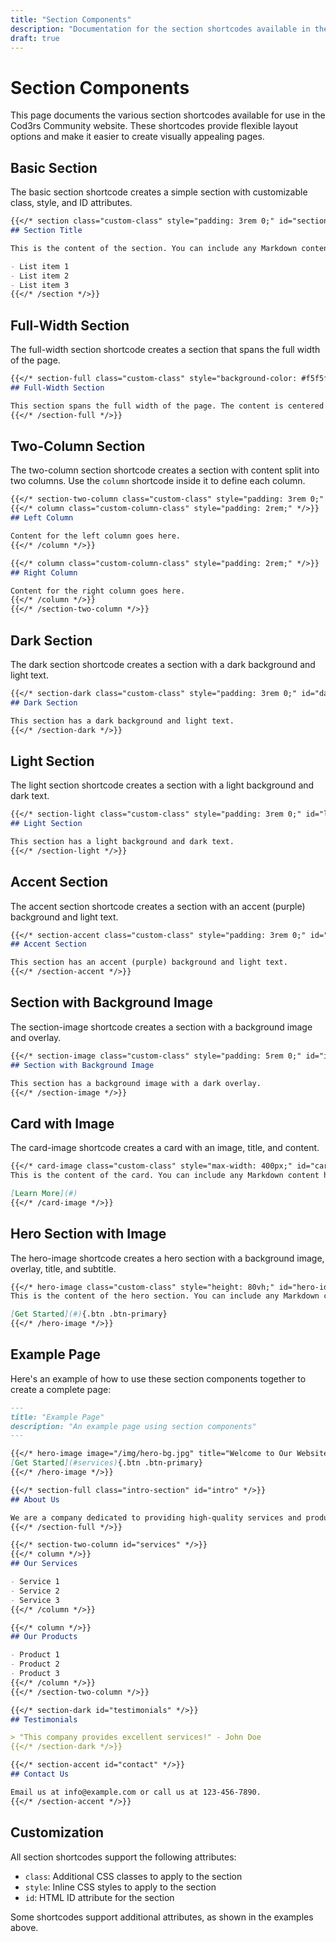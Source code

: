 ```yaml
---
title: "Section Components"
description: "Documentation for the section shortcodes available in the Cod3rs Community website"
draft: true
---
```


# Section Components

This page documents the various section shortcodes available for use in the Cod3rs Community website. These shortcodes provide flexible layout options and make it easier to create visually appealing pages.

## Basic Section

The basic section shortcode creates a simple section with customizable class, style, and ID attributes.

```markdown
{{</* section class="custom-class" style="padding: 3rem 0;" id="section-id" */>}}
## Section Title

This is the content of the section. You can include any Markdown content here.

- List item 1
- List item 2
- List item 3
{{</* /section */>}}
```

## Full-Width Section

The full-width section shortcode creates a section that spans the full width of the page.

```markdown
{{</* section-full class="custom-class" style="background-color: #f5f5f5;" id="full-width-section" */>}}
## Full-Width Section

This section spans the full width of the page. The content is centered and has a maximum width.
{{</* /section-full */>}}
```

## Two-Column Section

The two-column section shortcode creates a section with content split into two columns. Use the `column` shortcode inside it to define each column.

```markdown
{{</* section-two-column class="custom-class" style="padding: 3rem 0;" id="two-column-section" */>}}
{{</* column class="custom-column-class" style="padding: 2rem;" */>}}
## Left Column

Content for the left column goes here.
{{</* /column */>}}

{{</* column class="custom-column-class" style="padding: 2rem;" */>}}
## Right Column

Content for the right column goes here.
{{</* /column */>}}
{{</* /section-two-column */>}}
```

## Dark Section

The dark section shortcode creates a section with a dark background and light text.

```markdown
{{</* section-dark class="custom-class" style="padding: 3rem 0;" id="dark-section" */>}}
## Dark Section

This section has a dark background and light text.
{{</* /section-dark */>}}
```

## Light Section

The light section shortcode creates a section with a light background and dark text.

```markdown
{{</* section-light class="custom-class" style="padding: 3rem 0;" id="light-section" */>}}
## Light Section

This section has a light background and dark text.
{{</* /section-light */>}}
```

## Accent Section

The accent section shortcode creates a section with an accent (purple) background and light text.

```markdown
{{</* section-accent class="custom-class" style="padding: 3rem 0;" id="accent-section" */>}}
## Accent Section

This section has an accent (purple) background and light text.
{{</* /section-accent */>}}
```

## Section with Background Image

The section-image shortcode creates a section with a background image and overlay.

```markdown
{{</* section-image class="custom-class" style="padding: 5rem 0;" id="image-section" image="/path/to/image.jpg" */>}}
## Section with Background Image

This section has a background image with a dark overlay.
{{</* /section-image */>}}
```

## Card with Image

The card-image shortcode creates a card with an image, title, and content.

```markdown
{{</* card-image class="custom-class" style="max-width: 400px;" id="card-id" image="/path/to/image.jpg" alt="Image description" title="Card Title" */>}}
This is the content of the card. You can include any Markdown content here.

[Learn More](#)
{{</* /card-image */>}}
```

## Hero Section with Image

The hero-image shortcode creates a hero section with a background image, overlay, title, and subtitle.

```markdown
{{</* hero-image class="custom-class" style="height: 80vh;" id="hero-id" image="/path/to/image.jpg" overlayColor="rgba(0, 0, 0, 0.7)" textColor="white" title="Hero Title" subtitle="Hero Subtitle" */>}}
This is the content of the hero section. You can include any Markdown content here.

[Get Started](#){.btn .btn-primary}
{{</* /hero-image */>}}
```

## Example Page

Here's an example of how to use these section components together to create a complete page:

```markdown
---
title: "Example Page"
description: "An example page using section components"
---

{{</* hero-image image="/img/hero-bg.jpg" title="Welcome to Our Website" subtitle="Discover our services and products" */>}}
[Get Started](#services){.btn .btn-primary}
{{</* /hero-image */>}}

{{</* section-full class="intro-section" id="intro" */>}}
## About Us

We are a company dedicated to providing high-quality services and products.
{{</* /section-full */>}}

{{</* section-two-column id="services" */>}}
{{</* column */>}}
## Our Services

- Service 1
- Service 2
- Service 3
{{</* /column */>}}

{{</* column */>}}
## Our Products

- Product 1
- Product 2
- Product 3
{{</* /column */>}}
{{</* /section-two-column */>}}

{{</* section-dark id="testimonials" */>}}
## Testimonials

> "This company provides excellent services!" - John Doe
{{</* /section-dark */>}}

{{</* section-accent id="contact" */>}}
## Contact Us

Email us at info@example.com or call us at 123-456-7890.
{{</* /section-accent */>}}
```

## Customization

All section shortcodes support the following attributes:

- `class`: Additional CSS classes to apply to the section
- `style`: Inline CSS styles to apply to the section
- `id`: HTML ID attribute for the section

Some shortcodes support additional attributes, as shown in the examples above.